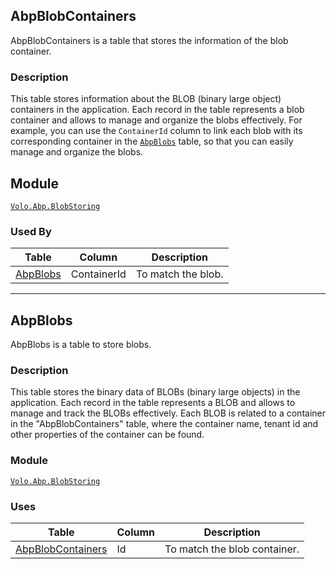 ## AbpBlobContainers

AbpBlobContainers is a table that stores the information of the blob container.

### Description

This table stores information about the BLOB (binary large object) containers in the application. Each record in the table represents a blob container and allows to manage and organize the blobs effectively. For example, you can use the `ContainerId` column to link each blob with its corresponding container in the [`AbpBlobs`](#abpblobs) table, so that you can easily manage and organize the blobs.

## Module

[`Volo.Abp.BlobStoring`](../../Blob-Storing.md)

### Used By

| Table | Column | Description |
| --- | --- | --- |
| [AbpBlobs](#abpblobs) | ContainerId | To match the blob. |

---

## AbpBlobs

AbpBlobs is a table to store blobs.

### Description

This table stores the binary data of BLOBs (binary large objects) in the application. Each record in the table represents a BLOB and allows to manage and track the BLOBs effectively. Each BLOB is related to a container in the "AbpBlobContainers" table, where the container name, tenant id and other properties of the container can be found.

### Module

[`Volo.Abp.BlobStoring`](../../Blob-Storing.md)

### Uses 

| Table | Column | Description |
| --- | --- | --- |
| [AbpBlobContainers](#abpblobcontainers) | Id | To match the blob container. |

